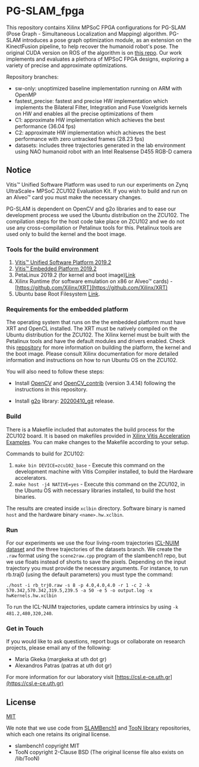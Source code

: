 # PG-SLAM_fpga

This repository contains Xilinx MPSoC FPGA configurations for PG-SLAM (Pose Graph - Simultaneous Localization and Mapping) algorithm. PG-SLAM introduces a pose graph optimization module, as an extension on the KinectFusion pipeline, to help recover the humanoid robot's pose. The original CUDA version on ROS of the algorithm is on [this repo](https://github.com/mrsp/slam_stack). Our work implements and evaluates a plethora of MPSoC FPGA designs, exploring a variety of precise and approximate optimizations.

Repository branches:

* sw-only: unoptimized baseline implementation running on ARM with OpenMP
* fastest_precise: fastest and precise HW implementation which implements the Bilateral Filter, Integration and Fuse Voxelgrids kernels on HW and enables all the precise optimizations of them
* C1: approximate HW implementation which achieves the best performance (36.04 fps)
* C2: approximate HW implementation which achieves the best performance with zero untracked frames (28.23 fps)
* datasets: includes three trajectories generated in the lab environment using NAO humanoid robot with an Intel Realsense D455 RGB-D camera

## Notice
Vitis™ Unified Software Platform was used to run our experiments on Zynq UltraScale+ MPSoC ZCU102 Evaluation Kit. If you wish to build and run on an Alveo™ card you must make the necessary changes. 

PG-SLAM is dependent on OpenCV and g2o libraries and to ease our development process we used the Ubuntu distribution on the ZCU102. The compilation steps for the host code take place on ZCU102 and we do not use any cross-compilation or Petalinux tools for this. Petalinux tools are used only to build the kernel and the boot image.

### Tools for the build environment
1. [Vitis™ Unified Software Platform 2019.2](https://www.xilinx.com/support/download/index.html/content/xilinx/en/downloadNav/vitis/2019-2.html)
2. [Vitis™ Embedded Platform 2019.2](https://www.xilinx.com/support/download/index.html/content/xilinx/en/downloadNav/embedded-platforms/2019-2.html)
3. PetaLinux 2019.2 (for kernel and boot image)[Link](https://www.xilinx.com/support/download/index.html/content/xilinx/en/downloadNav/embedded-design-tools/2019-2.html)
4. Xilinx Runtime (for software emulation on x86 or Alveo™ cards) - [https://github.com/Xilinx/XRT](https://github.com/Xilinx/XRT)
5. Ubuntu base Root Filesystem [Link](http://cdimage.ubuntu.com/ubuntu-base/releases/).


### Requirements for the embedded platform 
The operating system that runs on the the embedded platform must have XRT and OpenCL installed. The XRT must be natively compiled on the Ubuntu distribution for the ZCU102. The Xilinx kernel must be built with the Petalinux tools and have the default modules and drivers enabled. Check this [repository](https://github.com/Xilinx/Vitis_Embedded_Platform_Source) for more information on building the platform, the kernel and the boot image. Please consult Xilinx documentation for more detailed information and instructions on how to run Ubuntu OS on the ZCU102.

You will also need to follow these steps:
* Install [OpenCV](https://github.com/opencv/opencv) and [OpenCV_contrib](https://github.com/opencv/opencv_contrib) (version 3.4.14) following the instructions in this repository.

* Install [g2o](https://github.com/RainerKuemmerle/g2o) library: [20200410_git](https://github.com/RainerKuemmerle/g2o/archive/refs/tags/20200410_git.zip) release.

### Build
There is a Makefile included that automates the build process for the ZCU102 board. It is based on makefiles provided in [Xilinx Vitis Acceleration Examples](https://github.com/Xilinx/Vitis_Accel_Examples/tree/2019.2). You can make changes to the Makefile according to your setup.

Commands to build for ZCU102:
1. `make bin DEVICE=zcu102_base` - Execute this command on the development machine with Vitis Compiler installed, to buld the Hardware accelerators.
2. `make host -j4 NATIVE=yes` - Execute this command on the ZCU102, in the Ubuntu OS with necessary libraries installed, to build the host binaries.

The results are created inside `xclbin` directory. Software binary is named `host` and the hardware binary `<name>.hw.xclbin`.

### Run
For our experiments we use the four living-room trajectories [ICL-NUIM dataset](https://www.doc.ic.ac.uk/~ahanda/VaFRIC/iclnuim.html) and the three trajectories of the datasets branch. We create the `.raw` format using the `scene2raw.cpp` program of the slambench1 repo, but we use floats instead of shorts to save the pixels. Depending on the input trajectory you must provide the necessary arguments. For instance, to run rb.traj0 (using the default parameters) you must type the command:

`./host -i rb_trj0.raw -s 8 -p 4.0,4.0,4.0 -r 1 -c 2 -k 570.342,570.342,319.5,239.5 -a 50 -e 5 -o output.log -x hwKernels.hw.xclbin` 

To run the ICL-NUIM trajectories, update camera intrinsics by using `-k 481.2,480,320,240`.

### Get in Touch

If you would like to ask questions, report bugs or collaborate on research projects, please email any of the following:

 - Maria Gkeka (margkeka at uth dot gr)
 - Alexandros Patras (patras at uth dot gr)

For more information for our laboratory visit [https://csl.e-ce.uth.gr](https://csl.e-ce.uth.gr) 

## License

[MIT](https://choosealicense.com/licenses/mit/)

We note that we use code from [SLAMBench1](https://github.com/pamela-project/slambench1) and [TooN library](https://github.com/edrosten/TooN) repositories, which each one retains its original license.
* slambench1 copyright MIT
* TooN copyright 2-Clause BSD (The original license file also exists on /lib/TooN) 
